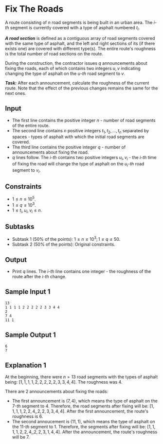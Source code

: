 # Fix The Roads

A route consisting of $n$ road segments is being built in an urban area. The $i$-$th$ segment is currently covered with a type of asphalt numbered $t_i$.

***A road section*** is defined as a contiguous array of road segments covered with the same type of asphalt, and the left and right sections of its (if there exists one) are covered with different type(s). The entire route's roughness is the total number of road sections on the route.

During the construction, the contractor issues $q$ announcements about fixing the roads, each of which contains two integers $u, v$ indicating changing the type of asphalt on the $u$-$th$ road segment to $v$.
 
***Task:*** After each announcement, calculate the roughness of the current route. Note that the effect of the previous changes remains the same for the next ones.

## Input

- The first line contains the positive integer $n$ - number of road segments of the entire route.
- The second line contains $n$ positive integers $t_1, t_2, \dots, t_n$ separated by spaces - types of asphalt with which the initial road segments are covered.
- The third line contains the positive integer $q$ - number of announcements about fixing the road.
- $q$ lines follow. The $i$-$th$ contains two positive integers $u_i, v_i$ - the $i$-$th$ time of fixing the road will change the type of asphalt on the $u_i$-$th$ road segment to $v_i$.

## Constraints

- $1 \le n \le 10^5$.
- $1 \le q \le 10^3$.
- $1 \le t_i, u_i, v_i \le n$.

## Subtasks

- Subtask $1$ ($50\%$ of the points): $1 \le n \le 10^3; 1 \le q \le 50$.
- Subtask $2$ ($50\%$ of the points): Original constraints.

## Output

- Print $q$ lines. The $i$-$th$ line contains one integer - the roughness of the route after the $i$-$th$ change.

## Sample Input 1

```
13
1 1 1 1 2 2 2 2 2 3 3 4 4
2
7 4
11 1
```

## Sample Output 1

```
6
7
```

## Explanation 1

At the beginning, there were $n = 13$ road segments with the types of asphalt being: $[1, 1, 1, 1, 2, 2, 2, 2, 2, 3, 3, 4, 4]$. The roughness was $4$.

There are $2$ announcements about fixing the roads:

- The first announcement is $(7, 4),$ which means the type of asphalt on the $7$-$th$ segment to $4$. Therefore, the road segments after fixing will be: $[1, 1, 1, 1, 2, 2, 4, ,2, 2, 3, 3, 4, 4]$. After the first announcement, the route's roughness is $6$.
- The second annoucement is $(11,1),$ which means the type of asphalt on the $11$-$th$ segment to $1$. Therefore, the segments after fixing will be: $[1, 1, 1, 1, 2, 2, 4, ,2, 2, 3, 1, 4, 4]$. After the announcement, the route's roughness will be $7$.